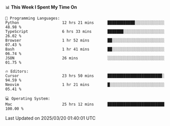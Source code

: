 <!--START_SECTION:waka-->
📊 **This Week I Spent My Time On** 

```text
💬 Programming Languages: 
Python                   12 hrs 21 mins      ████████████░░░░░░░░░░░░░   48.98 % 
TypeScript               6 hrs 33 mins       ███████░░░░░░░░░░░░░░░░░░   26.02 % 
Browser                  1 hr 52 mins        ██░░░░░░░░░░░░░░░░░░░░░░░   07.43 % 
Bash                     1 hr 41 mins        ██░░░░░░░░░░░░░░░░░░░░░░░   06.74 % 
JSON                     26 mins             ░░░░░░░░░░░░░░░░░░░░░░░░░   01.75 % 

🔥 Editors: 
Cursor                   23 hrs 50 mins      ████████████████████████░   94.59 % 
Neovim                   1 hr 21 mins        █░░░░░░░░░░░░░░░░░░░░░░░░   05.41 % 

💻 Operating System: 
Mac                      25 hrs 12 mins      █████████████████████████   100.00 % 
```


 Last Updated on 2025/03/20 01:40:01 UTC
<!--END_SECTION:waka-->
